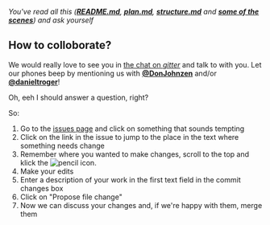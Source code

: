 *You've read all this (__[README.md](https://github.com/EntrepreneursWithPureIntentions/future/blob/master/README.md)__, __[plan.md](https://github.com/EntrepreneursWithPureIntentions/future/blob/master/plan.md)__, __[structure.md](https://github.com/EntrepreneursWithPureIntentions/future/blob/master/structure.md)__ and __[some of the scenes](https://github.com/EntrepreneursWithPureIntentions/future/tree/master/scenes)__) and ask yourself*

How to colloborate?
-----------------------------

We would really love to see you in [the chat on *gitter*](https://gitter.im/EntrepreneursWithPureIntentions/future?utm_source=badge&utm_medium=badge&utm_campaign=pr-badge&utm_content=badge) and talk to with you.
Let our phones beep by mentioning us with __[@DonJohnzen](https://github.com/DonJohnzen)__ and/or __[@danieltroger](https://github.com/danieltroger)__!

Oh, eeh I should answer a question, right?

So:

1. Go to the [issues page](https://github.com/EntrepreneursWithPureIntentions/future/issues) and click on something that sounds tempting
2. Click on the link in the issue to jump to the place in the text where something needs change
3. Remember where you wanted to make changes, scroll to the top and klick the ![pencil](http://vps.natur-kultur.eu/pen.svg) icon.
4. Make your edits
5. Enter a description of your work in the first text field in the commit changes box
6. Click on "Propose file change"
7. Now we can discuss your changes and, if we're happy with them, merge them
